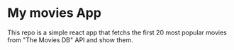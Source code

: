 # My movies App

This repo is a simple react app that fetchs the first 20 most popular movies from "The Movies DB" API and show them.
